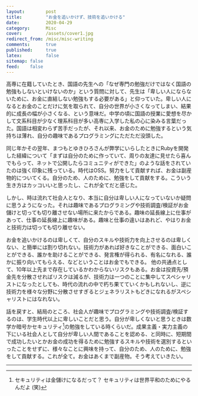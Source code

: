 ```yaml
---
layout:        post
title:         "お金を追いかけず、技術を追いかける"
date:          2020-04-29
category:      Misc
cover:         /assets/cover1.jpg
redirect_from: /misc/misc-writing
comments:      true
published:     true
latex:         false
sitemap: false
feed:    false
---
```


高専に在籍していたとき、国語の先生への「なぜ専門の勉強だけではなく国語の勉強もしないといけないのか」という質問に対して、先生は「卑しい人にならないために、お金に直結しない勉強もする必要がある」と仰っていた。卑しい人になるとお金のことだけに気を取られて、自分の世界が小さくなってしまい、結果的に成長の幅が小さくなる、という意味だ。中学の頃に国語の授業に愛想を尽かして文系科目が少なく理系科目が多い高専に入学した私の心に染みる言葉だった。国語は相変わらず苦手だったが、それ以来、お金のために勉強するという気持ちは薄れ、自分の趣味であるプログラミングにただただ没頭した。

同じ年かその翌年、まつもとゆきひろさんが弊学にいらしたときにRubyを開発した経緯について「まずは自分のために作っていて、周りの友達に見せたら喜んでもらって、ネットで公開したらコミュニティができた」のような話をされていたのは強く印象に残っている。時代はOSS。努力をして貢献すれば、お金は副産物的についてくる。自分のため、人のために、勉強をして貢献をする。こういう生き方はカッコいいと思ったし、これが全てだと感じた。

しかし、時は流れて社会人となり、本当に自分は卑しい人になっていないか疑問に思うようになった。それは趣味であるプログラミングや技術調査/検証がお金儲けと切っても切り離させない場所に来たからである。趣味の延長線上に仕事があって、仕事の延長線上に趣味がある。趣味と仕事の違いはあれど、やはりお金と技術力は切っても切り離せない。

お金を追いかけるのは卑しくて、自分のスキルや技術力を向上させるのは卑しくない、と簡単には割り切れない。技術力があれば好きなことができる、面白いことができる、誰かを助けることができる、発言権が得られる、有名になれる、誰かに振り向いてもらえる、などということはお金でもできる。
他の共通点として、10年以上先まで存在しているかわからないリスクもある。お金は投資先/預金先を分散させればリスクは減るが、技術力は一つのことに集中してスペシャリストになったとしても、時代の流れの中で朽ち果てていくかもしれないし、逆に技術力を様々な分野に分散させすぎるとジェネラリストもどきになれるがスペシャリストにはなれない。

話を戻すと、結局のところ、社会人が趣味でプログラミングや技術調査/検証するのは、学生時代以上に卑しいことだと思う。自分が卑しくないと思うときは数学か暗号かセキュリティ[^1]の勉強をしている時くらいだ。成果主義・実力主義の下にいる社会人として自分が卑しい人間であることを認める、と同時に、短期間で成功したいとかお金の成功を得るために勉強するスキルや技術を選別するといったことをせずに、様々なことに興味を持って、自分のため、人のために、勉強をして貢献する。これが全て。お金はあくまで副産物。そう考えていきたい。

---

[^1]: セキュリティは金儲けになるだって？ セキュリティは世界平和のためにやるんだよ (笑)
